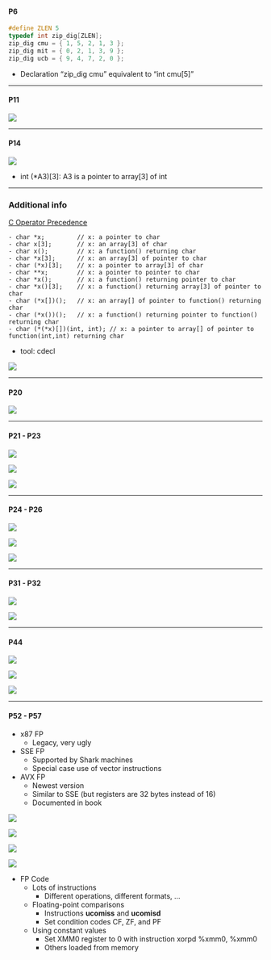 #### P6
```c
#define ZLEN 5
typedef int zip_dig[ZLEN];
zip_dig cmu = { 1, 5, 2, 1, 3 };
zip_dig mit = { 0, 2, 1, 3, 9 };
zip_dig ucb = { 9, 4, 7, 2, 0 };
```

- Declaration “zip_dig cmu” equivalent to “int cmu[5]”

---

#### P11

![](https://i.imgur.com/lWgrmuY.png)

---

#### P14

![](https://i.imgur.com/3SAN2QP.png)

- int (*A3)[3]: A3 is a pointer to array[3] of int

---

### Additional info

[C Operator Precedence](https://en.cppreference.com/w/c/language/operator_precedence)
```
- char *x;         // x: a pointer to char
- char x[3];       // x: an array[3] of char
- char x();        // x: a function() returning char
- char *x[3];      // x: an array[3] of pointer to char
- char (*x)[3];    // x: a pointer to array[3] of char
- char **x;        // x: a pointer to pointer to char
- char *x();       // x: a function() returning pointer to char
- char *x()[3];    // x: a function() returning array[3] of pointer to char
- char (*x[])();   // x: an array[] of pointer to function() returning char
- char (*x())();   // x: a function() returning pointer to function() returning char
- char (*(*x)[])(int, int); // x: a pointer to array[] of pointer to function(int,int) returning char
```

- tool: cdecl

![](https://i.imgur.com/ldXYqSb.png)


---

#### P20

![](https://i.imgur.com/otBUXWL.png)

---

#### P21 - P23

![](https://i.imgur.com/b7H7EuD.png)

![](https://i.imgur.com/d7l6zsl.png)

![](https://i.imgur.com/DeG9dtj.png)

---

#### P24 - P26

![](https://i.imgur.com/UuxrxWa.png)

![](https://i.imgur.com/ISSDKIy.png)

![](https://i.imgur.com/o9DYQDA.png)

---

#### P31 - P32

![](https://i.imgur.com/rfX29jz.png)

![](https://i.imgur.com/xc3aqgQ.png)

---

#### P44

![](https://i.imgur.com/LtPXp7E.png)

![](https://i.imgur.com/3odh7Ku.png)

![](https://i.imgur.com/uFUlmzr.png)

---

#### P52 - P57
- x87 FP
  - Legacy, very ugly
- SSE FP
  - Supported by Shark machines
  - Special case use of vector instructions
- AVX FP
  - Newest version
  - Similar to SSE (but registers are 32 bytes instead of 16)
  - Documented in book


![](https://i.imgur.com/G8PtObp.png)

![](https://i.imgur.com/txCqrpr.png)

![](https://i.imgur.com/MiUoWp9.png)

![](https://i.imgur.com/B1dQst0.png)

- FP Code
  - Lots of instructions
    - Different operations, different formats, ...
  - Floating-point comparisons
    - Instructions **ucomiss** and **ucomisd**
    - Set condition codes CF, ZF, and PF
  - Using constant values
    - Set XMM0 register to 0 with instruction xorpd %xmm0, %xmm0
    - Others loaded from memory
